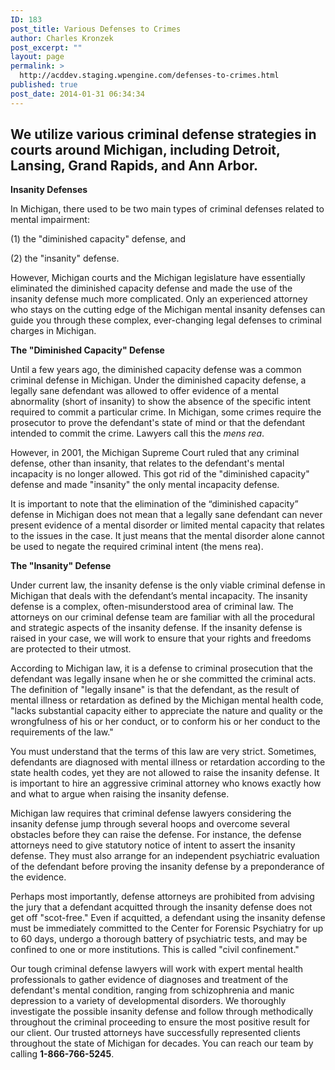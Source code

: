 ```yaml
---
ID: 183
post_title: Various Defenses to Crimes
author: Charles Kronzek
post_excerpt: ""
layout: page
permalink: >
  http://acddev.staging.wpengine.com/defenses-to-crimes.html
published: true
post_date: 2014-01-31 06:34:34
---
```

<h2>We utilize various criminal defense strategies in courts around Michigan, including Detroit, Lansing, Grand Rapids, and Ann Arbor.</h2>
	<p><b>Insanity Defenses</b></p> 
	<p>In Michigan, there used to be two main types of criminal defenses related to mental impairment: </p> 
	<p>(1) the "diminished capacity" defense, and </p> 
	<p>(2) the "insanity" defense.</p> 
	<p>However, Michigan courts and the Michigan legislature have essentially eliminated the diminished capacity defense and made the use of the insanity defense much more complicated. Only an experienced attorney who stays on the cutting edge of the Michigan mental insanity defenses can guide you through these complex, ever-changing legal defenses to criminal charges in Michigan.	</p> 
	<p><b>The "Diminished Capacity" Defense</b>
	</p> 
	<p>Until a few years ago, the diminished capacity defense was a common criminal defense in Michigan. Under the diminished capacity defense, a legally sane defendant was allowed to offer evidence of a mental abnormality (short of insanity) to show the absence of the specific intent required to commit a particular crime. In Michigan, some crimes require the prosecutor to prove the defendant's state of mind or that the defendant intended to commit the crime. Lawyers call this the <i>mens rea</i>. </p> 
	<p>However, in 2001, the Michigan Supreme Court ruled that any criminal defense, other than insanity, that relates to the defendant's mental incapacity is no longer allowed. This got rid of the "diminished capacity" defense and made "insanity" the only mental incapacity defense.</p> 
	<p>It is important to note that the elimination of the “diminished capacity” defense in Michigan does not mean that a legally sane defendant can never present evidence of a mental disorder or limited mental capacity that relates to the issues in the case. It just means that the mental disorder alone cannot be used to negate the required criminal intent (the mens rea).</p> 
	<p><b>The "Insanity" Defense</b></p> 
	<p>Under current law, the insanity defense is the only viable criminal defense in Michigan that deals with the defendant’s mental incapacity. The insanity defense is a complex, often-misunderstood area of criminal law. The attorneys on our criminal defense team are familiar with all the procedural and strategic aspects of the insanity defense. If the insanity defense is raised in your case, we will work to ensure that your rights and freedoms are protected to their utmost.</p> 
	<p>According to Michigan law, it is a defense to criminal prosecution that the defendant was legally insane when he or she committed the criminal acts. The definition of "legally insane" is that the defendant, as the result of mental illness or retardation as defined by the Michigan mental health code, "lacks substantial capacity either to appreciate the nature and quality or the wrongfulness of his or her conduct, or to conform his or her conduct to the requirements of the law."</p> 
	<p>You must understand that the terms of this law are very strict. Sometimes, defendants are diagnosed with mental illness or retardation according to the state health codes, yet they are not allowed to raise the insanity defense. It is important to hire an aggressive criminal attorney who knows exactly how and what to argue when raising the insanity defense.</p> 
	<p>Michigan law requires that criminal defense lawyers considering the insanity defense jump through several hoops and overcome several obstacles before they can raise the defense. For instance, the defense attorneys need to give statutory notice of intent to assert the insanity defense. They must also arrange for an independent psychiatric evaluation of the defendant before proving the insanity defense by a preponderance of the evidence. </p><p>Perhaps most importantly, defense attorneys are prohibited from advising the jury that a defendant acquitted through the insanity defense does not get off "scot-free." Even if acquitted, a defendant using the insanity defense must be immediately committed to the Center for Forensic Psychiatry for up to 60 days, undergo a thorough battery of psychiatric tests, and may be confined to one or more institutions. This is called "civil confinement."</p>
	<p>Our tough criminal defense lawyers will work with expert mental health professionals to gather evidence of diagnoses and treatment of the defendant's mental condition, ranging from schizophrenia and manic depression to a variety of developmental disorders. We thoroughly investigate the possible insanity defense and follow through methodically throughout the criminal proceeding to ensure the most positive result for our client. Our trusted attorneys have successfully represented clients throughout the state of Michigan for decades. You can reach our team by calling <b>1-866-766-5245</b>.</p>